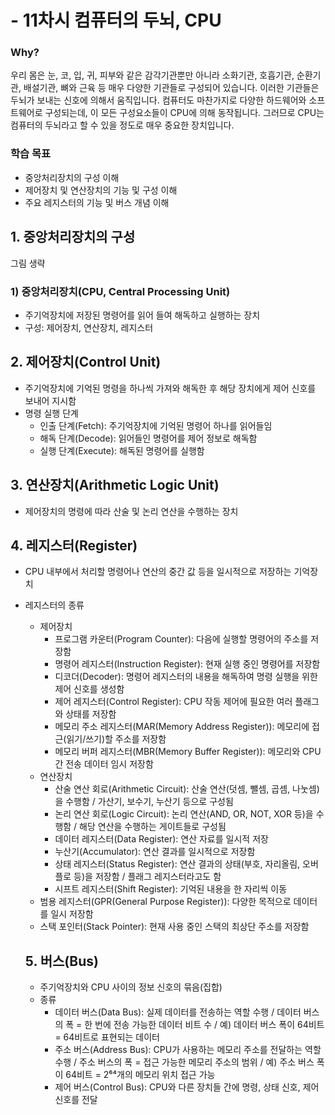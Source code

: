 # - 11차시 컴퓨터의 두뇌, CPU

### Why?
우리 몸은 눈, 코, 입, 귀, 피부와 같은 감각기관뿐만 아니라 소화기관, 호흡기관, 순환기관, 배설기관, 뼈와 근육 등 매우 다양한 기관들로 구성되어 있습니다. 이러한 기관들은 두뇌가 보내는 신호에 의해서 움직입니다. 컴퓨터도 마찬가지로 다양한 하드웨어와 소프트웨어로 구성되는데, 이 모든 구성요소들이 CPU에 의해 동작됩니다. 그러므로 CPU는 컴퓨터의 두뇌라고 할 수 있을 정도로 매우 중요한 장치입니다.

### 학습 목표
- 중앙처리장치의 구성 이해
- 제어장치 및 연산장치의 기능 및 구성 이해
- 주요 레지스터의 기능 및 버스 개념 이해

## 1. 중앙처리장치의 구성
그림 생략

### 1) 중앙처리장치(CPU, Central Processing Unit)
- 주기억장치에 저장된 명령어를 읽어 들여 해독하고 실행하는 장치
- 구성: 제어장치, 연산장치, 레지스터

## 2. 제어장치(Control Unit)
- 주기억장치에 기억된 명령을 하나씩 가져와 해독한 후 해당 장치에게 제어 신호를 보내어 지시함
- 명령 실행 단계
  - 인출 단계(Fetch): 주기억장치에 기억된 명령어 하나를 읽어들임
  - 해독 단계(Decode): 읽어들인 명령어를 제어 정보로 해독함
  - 실행 단계(Execute): 해독된 명령어를 실행함

## 3. 연산장치(Arithmetic Logic Unit)
- 제어장치의 명령에 따라 산술 및 논리 연산을 수행하는 장치

## 4. 레지스터(Register)
- CPU 내부에서 처리할 명령어나 연산의 중간 값 등을 일시적으로 저장하는 기억장치
- 레지스터의 종류
  - 제어장치
    - 프로그램 카운터(Program Counter): 다음에 실행할 명령어의 주소를 저장함
    - 명령어 레지스터(Instruction Register): 현재 실행 중인 명령어를 저장함
    - 디코더(Decoder): 명령어 레지스터의 내용을 해독하여 명령 실행을 위한 제어 신호를 생성함
    - 제어 레지스터(Control Register): CPU 작동 제어에 필요한 여러 플래그와 상태를 저장함
    - 메모리 주소 레지스터(MAR(Memory Address Register)): 메모리에 접근(읽기/쓰기)할 주소를 저장함
    - 메모리 버퍼 레지스터(MBR(Memory Buffer Register)): 메모리와 CPU 간 전송 데이터 임시 저장함
  - 연산장치
    - 산술 연산 회로(Arithmetic Circuit): 산술 연산(덧셈, 뺄셈, 곱셈, 나눗셈)을 수행함 / 가산기, 보수기, 누산기 등으로 구성됨
    - 논리 연산 회로(Logic Circuit): 논리 연산(AND, OR, NOT, XOR 등)을 수행함 / 해당 연산을 수행하는 게이트들로 구성됨
    - 데이터 레지스터(Data Register): 연산 자료를 일시적 저장
    - 누산기(Accumulator): 연산 결과를 일시적으로 저장함
    - 상태 레지스터(Status Register): 연산 결과의 상태(부호, 자리올림, 오버플로 등)을 저장함 / 플래그 레지스터라고도 함
    - 시프트 레지스터(Shift Register): 기억된 내용을 한 자리씩 이동
  - 범용 레지스터(GPR(General Purpose Register)): 다양한 목적으로 데이터를 일시 저장함
  - 스택 포인터(Stack Pointer): 현재 사용 중인 스택의 최상단 주소를 저장함

  ## 5. 버스(Bus)
  - 주기억장치와 CPU 사이의 정보 신호의 묶음(집합)
  - 종류
    - 데이터 버스(Data Bus): 실제 데이터를 전송하는 역할 수행 / 데이터 버스의 폭 = 한 번에 전송 가능한 데이터 비트 수 / 예) 데이터 버스 폭이 64비트 = 64비트로 표현되는 데이터
    - 주소 버스(Address Bus): CPU가 사용하는 메모리 주소를 전달하는 역할 수행 / 주소 버스의 폭 = 접근 가능한 메모리 주소의 범위 / 예) 주소 버스 폭이 64비트 = 2⁶⁴개의 메모리 위치 접근 가능
    - 제어 버스(Control Bus): CPU와 다른 장치들 간에 명령, 상태 신호, 제어 신호를 전달
